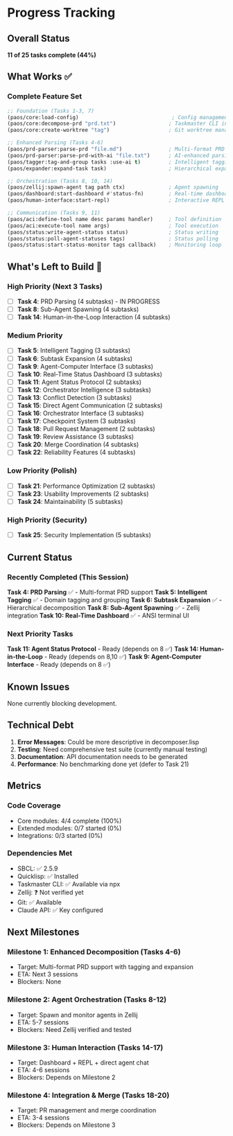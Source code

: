 # Progress Tracking

## Overall Status
**11 of 25 tasks complete (44%)**

## What Works ✅

### Complete Feature Set
```lisp
;; Foundation (Tasks 1-3, 7)
(paos/core:load-config)                              ; Config management
(paos/core:decompose-prd "prd.txt")                 ; Taskmaster CLI integration
(paos/core:create-worktree "tag")                   ; Git worktree management

;; Enhanced Parsing (Tasks 4-6)
(paos/prd-parser:parse-prd "file.md")               ; Multi-format PRD parsing
(paos/prd-parser:parse-prd-with-ai "file.txt")      ; AI-enhanced parsing
(paos/tagger:tag-and-group tasks :use-ai t)         ; Intelligent tagging
(paos/expander:expand-task task)                    ; Hierarchical expansion

;; Orchestration (Tasks 8, 10, 14)
(paos/zellij:spawn-agent tag path ctx)              ; Agent spawning
(paos/dashboard:start-dashboard #'status-fn)        ; Real-time dashboard
(paos/human-interface:start-repl)                   ; Interactive REPL

;; Communication (Tasks 9, 11)
(paos/aci:define-tool name desc params handler)     ; Tool definition
(paos/aci:execute-tool name args)                   ; Tool execution
(paos/status:write-agent-status status)             ; Status writing
(paos/status:poll-agent-statuses tags)              ; Status polling
(paos/status:start-status-monitor tags callback)    ; Monitoring loop
```

## What's Left to Build 🚧

### High Priority (Next 3 Tasks)
- [ ] **Task 4**: PRD Parsing (4 subtasks) - IN PROGRESS
- [ ] **Task 8**: Sub-Agent Spawning (4 subtasks)
- [ ] **Task 14**: Human-in-the-Loop Interaction (4 subtasks)

### Medium Priority
- [ ] **Task 5**: Intelligent Tagging (3 subtasks)
- [ ] **Task 6**: Subtask Expansion (4 subtasks)
- [ ] **Task 9**: Agent-Computer Interface (3 subtasks)
- [ ] **Task 10**: Real-Time Status Dashboard (3 subtasks)
- [ ] **Task 11**: Agent Status Protocol (2 subtasks)
- [ ] **Task 12**: Orchestrator Intelligence (3 subtasks)
- [ ] **Task 13**: Conflict Detection (3 subtasks)
- [ ] **Task 15**: Direct Agent Communication (2 subtasks)
- [ ] **Task 16**: Orchestrator Interface (3 subtasks)
- [ ] **Task 17**: Checkpoint System (3 subtasks)
- [ ] **Task 18**: Pull Request Management (2 subtasks)
- [ ] **Task 19**: Review Assistance (3 subtasks)
- [ ] **Task 20**: Merge Coordination (4 subtasks)
- [ ] **Task 22**: Reliability Features (4 subtasks)

### Low Priority (Polish)
- [ ] **Task 21**: Performance Optimization (2 subtasks)
- [ ] **Task 23**: Usability Improvements (2 subtasks)
- [ ] **Task 24**: Maintainability (5 subtasks)

### High Priority (Security)
- [ ] **Task 25**: Security Implementation (5 subtasks)

## Current Status

### Recently Completed (This Session)

**Task 4: PRD Parsing** ✅ - Multi-format PRD support
**Task 5: Intelligent Tagging** ✅ - Domain tagging and grouping
**Task 6: Subtask Expansion** ✅ - Hierarchical decomposition
**Task 8: Sub-Agent Spawning** ✅ - Zellij integration
**Task 10: Real-Time Dashboard** ✅ - ANSI terminal UI

### Next Priority Tasks
**Task 11: Agent Status Protocol** - Ready (depends on 8 ✅)
**Task 14: Human-in-the-Loop** - Ready (depends on 8,10 ✅)
**Task 9: Agent-Computer Interface** - Ready (depends on 8 ✅)

## Known Issues
None currently blocking development.

## Technical Debt
1. **Error Messages**: Could be more descriptive in decomposer.lisp
2. **Testing**: Need comprehensive test suite (currently manual testing)
3. **Documentation**: API documentation needs to be generated
4. **Performance**: No benchmarking done yet (defer to Task 21)

## Metrics

### Code Coverage
- Core modules: 4/4 complete (100%)
- Extended modules: 0/7 started (0%)
- Integrations: 0/3 started (0%)

### Dependencies Met
- SBCL: ✅ 2.5.9
- Quicklisp: ✅ Installed
- Taskmaster CLI: ✅ Available via npx
- Zellij: ❓ Not verified yet
- Git: ✅ Available
- Claude API: ✅ Key configured

## Next Milestones

### Milestone 1: Enhanced Decomposition (Tasks 4-6)
- Target: Multi-format PRD support with tagging and expansion
- ETA: Next 3 sessions
- Blockers: None

### Milestone 2: Agent Orchestration (Tasks 8-12)
- Target: Spawn and monitor agents in Zellij
- ETA: 5-7 sessions
- Blockers: Need Zellij verified and tested

### Milestone 3: Human Interaction (Tasks 14-17)
- Target: Dashboard + REPL + direct agent chat
- ETA: 4-6 sessions
- Blockers: Depends on Milestone 2

### Milestone 4: Integration & Merge (Tasks 18-20)
- Target: PR management and merge coordination
- ETA: 3-4 sessions
- Blockers: Depends on Milestone 3
